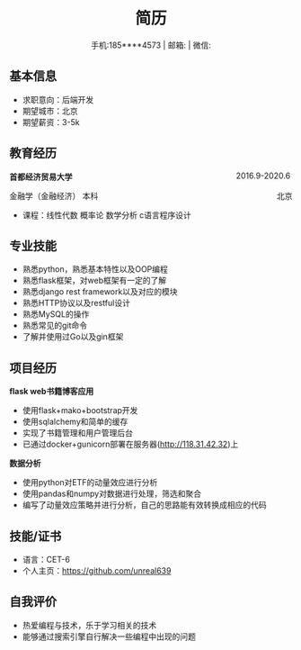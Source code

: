<center>
    <h1>
        简历
    </h1>
    <div>
    <span>手机:185****4573</span>
    |
    <span>邮箱:</span>
    |
    <span>微信:</span>
    </div>
</center>



## 基本信息

- 求职意向：后端开发
- 期望城市：北京
- 期望薪资：3-5k

## 教育经历

**首都经济贸易大学** <span style="float:right">2016.9-2020.6 </span>

金融学（金融经济） 本科 <span style="float:right">北京</span>


- 课程：线性代数 概率论 数学分析 c语言程序设计

## 专业技能

- 熟悉python，熟悉基本特性以及OOP编程
- 熟悉flask框架，对web框架有一定的了解
- 熟悉django rest framework以及对应的模块
- 熟悉HTTP协议以及restful设计
- 熟悉MySQL的操作
- 熟悉常见的git命令
- 了解并使用过Go以及gin框架

## 项目经历

**flask web书籍博客应用**

- 使用flask+mako+bootstrap开发
- 使用sqlalchemy和简单的缓存
- 实现了书籍管理和用户管理后台
- 已通过docker+gunicorn部署在服务器(http://118.31.42.32)上

**数据分析**

- 使用python对ETF的动量效应进行分析
- 使用pandas和numpy对数据进行处理，筛选和聚合
- 编写了动量效应策略并进行分析，自己的思路能有效转换成相应的代码

## 技能/证书

- 语言：CET-6
- 个人主页：https://github.com/unreal639

## 自我评价

- 热爱编程与技术，乐于学习相关的技术
- 能够通过搜索引擎自行解决一些编程中出现的问题
